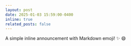 ```yaml
---
layout: post
date: 2025-01-03 15:59:00-0400
inline: true
related_posts: false
---
```


A simple inline announcement with Markdown emoji! :sparkles: :smile:
